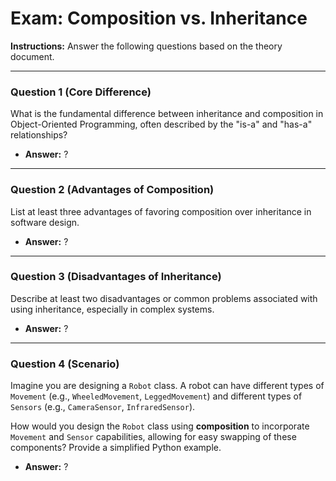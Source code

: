 
# Exam: Composition vs. Inheritance

**Instructions:** Answer the following questions based on the theory document.

---

### Question 1 (Core Difference)

What is the fundamental difference between inheritance and composition in Object-Oriented Programming, often described by the "is-a" and "has-a" relationships?

-   **Answer:** ?

---

### Question 2 (Advantages of Composition)

List at least three advantages of favoring composition over inheritance in software design.

-   **Answer:** ?

---

### Question 3 (Disadvantages of Inheritance)

Describe at least two disadvantages or common problems associated with using inheritance, especially in complex systems.

-   **Answer:** ?

---

### Question 4 (Scenario)

Imagine you are designing a `Robot` class. A robot can have different types of `Movement` (e.g., `WheeledMovement`, `LeggedMovement`) and different types of `Sensors` (e.g., `CameraSensor`, `InfraredSensor`).

How would you design the `Robot` class using **composition** to incorporate `Movement` and `Sensor` capabilities, allowing for easy swapping of these components? Provide a simplified Python example.

-   **Answer:** ?

